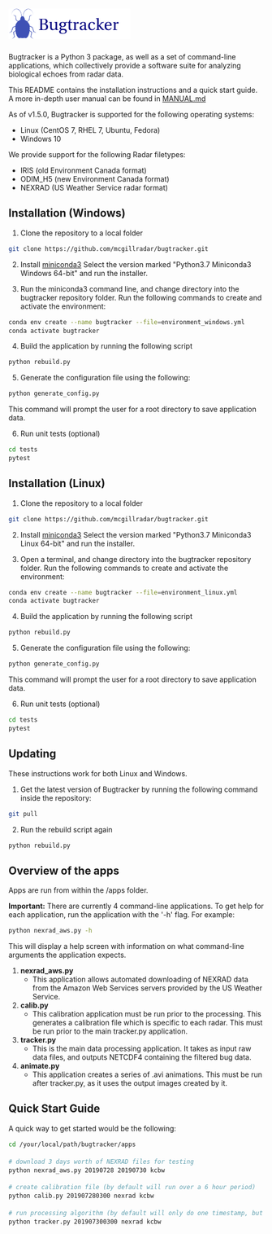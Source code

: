 # <img alt="Bugtracker" src="bugtracker_logo.png" height="60">

Bugtracker is a Python 3 package, as well as a set of command-line applications, which collectively provide a software suite for analyzing biological echoes from radar data.

This README contains the installation instructions and a quick start guide. A more in-depth user manual can be found in [MANUAL.md](https://github.com/mcgillradar/bugtracker/blob/master/MANUAL.md)

As of v1.5.0, Bugtracker is supported for the following operating systems:
* Linux (CentOS 7, RHEL 7, Ubuntu, Fedora)
* Windows 10

We provide support for the following Radar filetypes:
* IRIS (old Environment Canada format)
* ODIM_H5 (new Environment Canada format)
* NEXRAD (US Weather Service radar format)

## Installation (Windows)

1. Clone the repository to a local folder

```sh
git clone https://github.com/mcgillradar/bugtracker.git
```

2. Install [miniconda3](https://docs.conda.io/en/latest/miniconda.html)
Select the version marked "Python3.7 Miniconda3 Windows 64-bit" and run the installer.

3. Run the miniconda3 command line, and change directory into the bugtracker repository folder. Run the following commands to create and activate the environment:

```sh
conda env create --name bugtracker --file=environment_windows.yml
conda activate bugtracker
```

4. Build the application by running the following script

```sh
python rebuild.py
```

5. Generate the configuration file using the following:
```sh
python generate_config.py
```

This command will prompt the user for a root directory to save application data.

6. Run unit tests (optional)
```sh
cd tests
pytest
```

## Installation (Linux)

1. Clone the repository to a local folder

```sh
git clone https://github.com/mcgillradar/bugtracker.git
```

2. Install [miniconda3](https://docs.conda.io/en/latest/miniconda.html)
Select the version marked "Python3.7 Miniconda3 Linux 64-bit" and run the installer.

3. Open a terminal, and change directory into the bugtracker repository folder. Run the following commands to create and activate the environment:

```sh
conda env create --name bugtracker --file=environment_linux.yml
conda activate bugtracker
```

4. Build the application by running the following script

```sh
python rebuild.py
```

5. Generate the configuration file using the following:
```sh
python generate_config.py
```

This command will prompt the user for a root directory to save application data.

6. Run unit tests (optional)
```sh
cd tests
pytest
```

## Updating

These instructions work for both Linux and Windows.

1. Get the latest version of Bugtracker by running the following command inside the repository:

```sh
git pull
```

2. Run the rebuild script again

```sh
python rebuild.py
```

## Overview of the apps

Apps are run from within the /apps folder.

**Important:** There are currently 4 command-line applications. To get help for each application, run the application with the '-h' flag. For example:

```sh
python nexrad_aws.py -h
```

This will display a help screen with information on what command-line arguments the application expects.

1. **nexrad_aws.py**
	* This application allows automated downloading of NEXRAD data from the Amazon Web Services servers provided by the US Weather Service.
2. **calib.py**
	* This calibration application must be run prior to the processing. This generates a calibration file which is specific to each radar. This must be run prior to the main tracker.py application.
3. **tracker.py**
	* This is the main data processing application. It takes as input raw data files, and outputs NETCDF4 containing the filtered bug data.
4. **animate.py**
	* This application creates a series of .avi animations. This must be run after tracker.py, as it uses the output images created by it.

## Quick Start Guide

A quick way to get started would be the following:

```sh
cd /your/local/path/bugtracker/apps

# download 3 days worth of NEXRAD files for testing
python nexrad_aws.py 20190728 20190730 kcbw

# create calibration file (by default will run over a 6 hour period)
python calib.py 201907280300 nexrad kcbw

# run processing algorithm (by default will only do one timestamp, but can be extended)
python tracker.py 201907300300 nexrad kcbw
```
